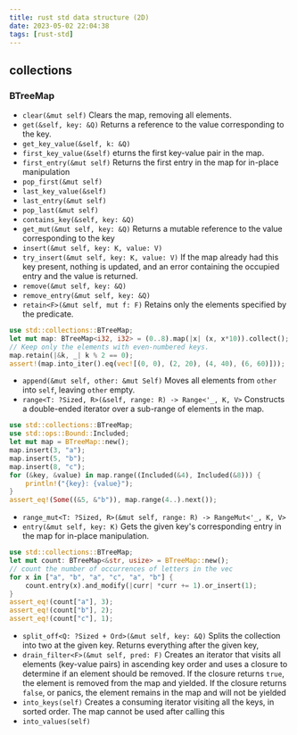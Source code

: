 ```yaml
---
title: rust std data structure (2D)
date: 2023-05-02 22:04:38
tags: [rust-std]
---
```


## collections
### BTreeMap
- `clear(&mut self)` Clears the map, removing all elements.
- `get(&self, key: &Q)` Returns a reference to the value corresponding to the key.
- `get_key_value(&self, k: &Q)`
- `first_key_value(&self)` eturns the first key-value pair in the map.
- `first_entry(&mut self)` Returns the first entry in the map for in-place manipulation
- `pop_first(&mut self)` 
- `last_key_value(&self)`
- `last_entry(&mut self)`
- `pop_last(&mut self)`
- `contains_key(&self, key: &Q)`
- `get_mut(&mut self, key: &Q)` Returns a mutable reference to the value corresponding to the key
- `insert(&mut self, key: K, value: V)`
- `try_insert(&mut self, key: K, value: V)` If the map already had this key present, nothing is updated, and an error containing the occupied entry and the value is returned.
- `remove(&mut self, key: &Q)`
- `remove_entry(&mut self, key: &Q)`
- `retain<F>(&mut self, mut f: F)` Retains only the elements specified by the predicate.
```rust
use std::collections::BTreeMap;
let mut map: BTreeMap<i32, i32> = (0..8).map(|x| (x, x*10)).collect();
// Keep only the elements with even-numbered keys.
map.retain(|&k, _| k % 2 == 0);
assert!(map.into_iter().eq(vec![(0, 0), (2, 20), (4, 40), (6, 60)]));
```
- `append(&mut self, other: &mut Self)` Moves all elements from `other` into `self`, leaving `other` empty.
- `range<T: ?Sized, R>(&self, range: R) -> Range<'_, K, V>` Constructs a double-ended iterator over a sub-range of elements in the map.
```rust
use std::collections::BTreeMap;
use std::ops::Bound::Included;
let mut map = BTreeMap::new();
map.insert(3, "a");
map.insert(5, "b");
map.insert(8, "c");
for (&key, &value) in map.range((Included(&4), Included(&8))) {
    println!("{key}: {value}");
}
assert_eq!(Some((&5, &"b")), map.range(4..).next());
```
- `range_mut<T: ?Sized, R>(&mut self, range: R) -> RangeMut<'_, K, V>` 
- `entry(&mut self, key: K)` Gets the given key's corresponding entry in the map for in-place manipulation.
```rust
use std::collections::BTreeMap;
let mut count: BTreeMap<&str, usize> = BTreeMap::new();
// count the number of occurrences of letters in the vec
for x in ["a", "b", "a", "c", "a", "b"] {
    count.entry(x).and_modify(|curr| *curr += 1).or_insert(1);
}
assert_eq!(count["a"], 3);
assert_eq!(count["b"], 2);
assert_eq!(count["c"], 1);
```
- `split_off<Q: ?Sized + Ord>(&mut self, key: &Q)` Splits the collection into two at the given key. Returns everything after the given key,
- `drain_filter<F>(&mut self, pred: F)` Creates an iterator that visits all elements (key-value pairs) in ascending key order and uses a closure to determine if an element should be removed. If the closure returns `true`, the element is removed from the map and yielded. If the closure returns `false`, or panics, the element remains in the map and will not be yielded
- `into_keys(self)` Creates a consuming iterator visiting all the keys, in sorted order. The map cannot be used after calling this
- `into_values(self)`
